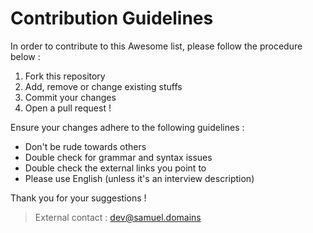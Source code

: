 # Contribution Guidelines

In order to contribute to this Awesome list, please follow the procedure below :

1. Fork this repository
2. Add, remove or change existing stuffs
3. Commit your changes
4. Open a pull request !

Ensure your changes adhere to the following guidelines :

- Don't be rude towards others
- Double check for grammar and syntax issues
- Double check the external links you point to
- Please use English (unless it's an interview description)

Thank you for your suggestions !

> External contact : [dev@samuel.domains](mailto:dev@samuel.domains)
